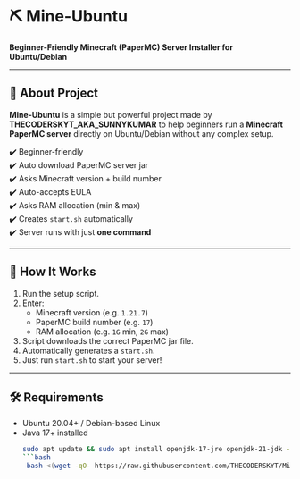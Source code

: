 # ⛏️ Mine-Ubuntu  
**Beginner-Friendly Minecraft (PaperMC) Server Installer for Ubuntu/Debian**

---

## 🌟 About Project
**Mine-Ubuntu** is a simple but powerful project made by **THECODERSKYT_AKA_SUNNYKUMAR** to help beginners run a **Minecraft PaperMC server** directly on Ubuntu/Debian without any complex setup.  

✔️ Beginner-friendly  
✔️ Auto download PaperMC server jar  
✔️ Asks Minecraft version + build number  
✔️ Auto-accepts EULA  
✔️ Asks RAM allocation (min & max)  
✔️ Creates `start.sh` automatically  
✔️ Server runs with just **one command**  

---

## 🚀 How It Works
1. Run the setup script.  
2. Enter:
   - Minecraft version (e.g. `1.21.7`)  
   - PaperMC build number (e.g. `17`)  
   - RAM allocation (e.g. `1G` min, `2G` max)  
3. Script downloads the correct PaperMC jar file.  
4. Automatically generates a `start.sh`.  
5. Just run `start.sh` to start your server!  

---

## 🛠️ Requirements
- Ubuntu 20.04+ / Debian-based Linux  
- Java 17+ installed  
  ```bash
  sudo apt update && sudo apt install openjdk-17-jre openjdk-21-jdk -y
  ```bash
   bash <(wget -qO- https://raw.githubusercontent.com/THECODERSKYT/Mine-Ubuntu/refs/heads/main/setup.sh)

